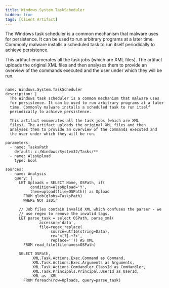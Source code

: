 ```yaml
---
title: Windows.System.TaskScheduler
hidden: true
tags: [Client Artifact]
---
```


The Windows task scheduler is a common mechanism that malware uses
for persistence. It can be used to run arbitrary programs at a later
time. Commonly malware installs a scheduled task to run itself
periodically to achieve persistence.

This artifact enumerates all the task jobs (which are XML
files). The artifact uploads the original XML files and then
analyses them to provide an overview of the commands executed and
the user under which they will be run.


<pre><code class="language-yaml">
name: Windows.System.TaskScheduler
description: |
  The Windows task scheduler is a common mechanism that malware uses
  for persistence. It can be used to run arbitrary programs at a later
  time. Commonly malware installs a scheduled task to run itself
  periodically to achieve persistence.

  This artifact enumerates all the task jobs (which are XML
  files). The artifact uploads the original XML files and then
  analyses them to provide an overview of the commands executed and
  the user under which they will be run.

parameters:
  - name: TasksPath
    default: c:/Windows/System32/Tasks/**
  - name: AlsoUpload
    type: bool

sources:
  - name: Analysis
    query: |
      LET Uploads = SELECT Name, OSPath, if(
           condition=AlsoUpload=&#x27;Y&#x27;,
           then=upload(file=OSPath)) as Upload
        FROM glob(globs=TasksPath)
        WHERE NOT IsDir

      // Job files contain invalid XML which confuses the parser - we
      // use regex to remove the invalid tags.
      LET parse_task = select OSPath, parse_xml(
               accessor=&#x27;data&#x27;,
               file=regex_replace(
                    source=utf16(string=Data),
                    re=&#x27;&lt;[?].+?&gt;&#x27;,
                    replace=&#x27;&#x27;)) AS XML
        FROM read_file(filenames=OSPath)

      SELECT OSPath,
            XML.Task.Actions.Exec.Command as Command,
            XML.Task.Actions.Exec.Arguments as Arguments,
            XML.Task.Actions.ComHandler.ClassId as ComHandler,
            XML.Task.Principals.Principal.UserId as UserId,
            XML as _XML
        FROM foreach(row=Uploads, query=parse_task)

</code></pre>

